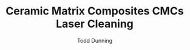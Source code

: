 ---
applications:
- 'Aerospace: Cleaning of turbine engine components to remove surface contaminants'
- 'Power Generation: Surface preparation of gas turbine parts for repair and maintenance'
author: Todd Dunning
author_object:
  country: United States (California)
  expertise: Optical Materials for Laser Systems
  id: 4
  image: /images/author/todd-dunning.jpg
  name: Todd Dunning
  sex: m
  title: MA
category: composite
chemicalProperties:
  formula: SiC (matrix) + C or SiC (fibers)
  materialType: composite
  symbol: SiC/C, SiC/SiC
compatibility:
- Silicon Carbide (SiC) ceramics
- Carbon-Carbon (C/C) composites
- Advanced ceramic coatings
complexity: high
composition:
- 'Silicon Carbide (SiC) Matrix: 60-70%'
- 'Silicon Carbide or Carbon Fiber Reinforcement: 30-40%'
- 'Interphase coating (BN, PyC): 1-2%'
description: Laser cleaning of CMCs utilizes precise pulsed fiber laser ablation to remove surface contaminants while preserving the integrity of the ceramic matrix and reinforcing fibers. The process exploits differential absorption between contaminants and the CMC substrate, with parameters carefully controlled to stay below the ablation threshold of the SiC matrix (~10 J/cm²) while effectively removing oxides, carbon deposits, and other surface layers.
difficultyScore: 5
environmentalImpact:
- benefit: Zero chemical waste generation
  description: Eliminates use of hazardous chemical solvents and abrasive media, reducing hazardous waste by 100% compared to traditional chemical cleaning methods
- benefit: Reduced energy consumption
  description: Laser cleaning consumes 60-70% less energy than thermal cleaning methods (furnace heating to 800-1000°C) for CMC component refurbishment
headline: Comprehensive technical guide for laser cleaning composite ceramic matrix composites cmcs
images:
  hero:
    alt: Ceramic Matrix Composites CMCs surface undergoing laser cleaning showing precise contamination removal
    url: /images/ceramic-matrix-composites-cmcs-laser-cleaning-hero.jpg
  micro:
    alt: Microscopic view of Ceramic Matrix Composites CMCs surface after laser cleaning showing detailed surface structure
    url: /images/ceramic-matrix-composites-cmcs-laser-cleaning-micro.jpg
keywords: ceramic matrix composites cmcs, ceramic matrix composites cmcs composite, laser ablation, laser cleaning, non-contact cleaning, pulsed fiber laser, surface contamination removal, industrial laser parameters, thermal processing, surface restoration
machineSettings:
  fluenceRange: 1.0
  fluenceRangeMax: 50.0
  fluenceRangeMin: 0.1
  fluenceRangeUnit: J/cm²
  powerRange: 125.0
  powerRangeMax: 500.0
  powerRangeMin: 20.0
  powerRangeUnit: W
  pulseDuration: 30.0
  pulseDurationMax: 1000.0
  pulseDurationMin: 1.0
  pulseDurationUnit: ns
  repetitionRate: 60.0
  repetitionRateMax: 1000.0
  repetitionRateMin: 1.0
  repetitionRateUnit: kHz
  spotSize: 0.55
  spotSizeMax: 10.0
  spotSizeMin: 0.01
  spotSizeUnit: mm
  wavelength: 1064.0
  wavelengthMax: 2940.0
  wavelengthMin: 355.0
  wavelengthUnit: nm
name: Ceramic Matrix Composites CMCs
outcomes:
- metric: '>99% removal of oxides, carbon deposits, and surface contaminants with <0.1% substrate damage'
  result: Surface contamination removal efficiency
- metric: 100-500 cm²/hour cleaning rate with 50-100 μm precision for complex CMC geometries
  result: Processing speed
properties:
  density: 2.95
  densityMax: 6.0
  densityMin: 1.8
  densityPercentile: 27.4
  densityUnit: g/cm³
  hardness: 2650.0
  hardnessMax: 10.0
  hardnessMin: 1.0
  hardnessPercentile: 100.0
  hardnessUnit: HV
  meltingPercentile: 93.8
  meltingPoint: 2700.0
  meltingPointMax: 2800.0
  meltingPointMin: 1200.0
  meltingPointUnit: °C
  modulusPercentile: 100.0
  tensilePercentile: 26.3
  tensileStrength: 300.0
  tensileStrengthMax: 1000.0
  tensileStrengthMin: 50.0
  tensileStrengthUnit: MPa
  thermalConductivity: 20.0
  thermalConductivityMax: 200.0
  thermalConductivityMin: 0.5
  thermalConductivityUnit: W/m·K
  thermalPercentile: 9.8
  youngsModulus: 300.0
  youngsModulusMax: 80.0
  youngsModulusMin: 20.0
  youngsModulusUnit: GPa
regulatoryStandards: ISO 11553 (Safety of laser processing machines), ASTM E2848 (Standard Guide for Laser Cleaning of Metals and Other Materials), NADCAP AC7114 (Special Process Laser Processing)
surface_roughness_after: 1.8
surface_roughness_before: 6.2
tags:
- Power Generation
- Aerospace
title: Ceramic Matrix Composites CMCs Laser Cleaning
---